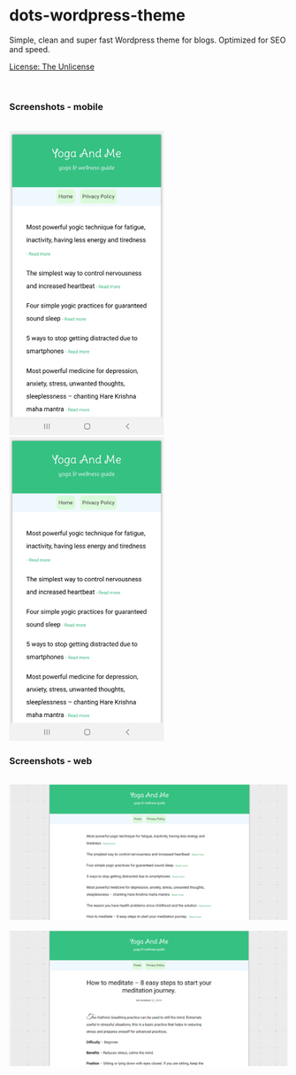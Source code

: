 # dots-wordpress-theme
Simple, clean and super fast Wordpress theme for blogs. Optimized for SEO and speed.

<a href= "https://raw.githubusercontent.com/yogaandme/dots-wordpress-theme/master/LICENSE">License: The Unlicense</a>

<br>
<h3>Screenshots - mobile</h3>
<br>

<kbd>
<img src="https://raw.githubusercontent.com/yogaandme/dots-wordpress-theme/master/mob-screenshot1.png" alt="Screenshot1" width="280px"/>
</kbd>
<kbd>
<img src="https://raw.githubusercontent.com/yogaandme/dots-wordpress-theme/master/mob-screenshot1.png" alt="Screenshot2" width="280px"/>
</kbd>

<br>
<h3>Screenshots - web</h3>
<br>

<kbd>
<img src="https://raw.githubusercontent.com/yogaandme/dots-wordpress-theme/master/screenshot3.PNG" alt="Screenshot2"/>
</kbd> <br><br>
<kbd>
<img src="https://raw.githubusercontent.com/yogaandme/dots-wordpress-theme/master/screenshot5.PNG" alt="Screenshot3"/>
</kbd>

